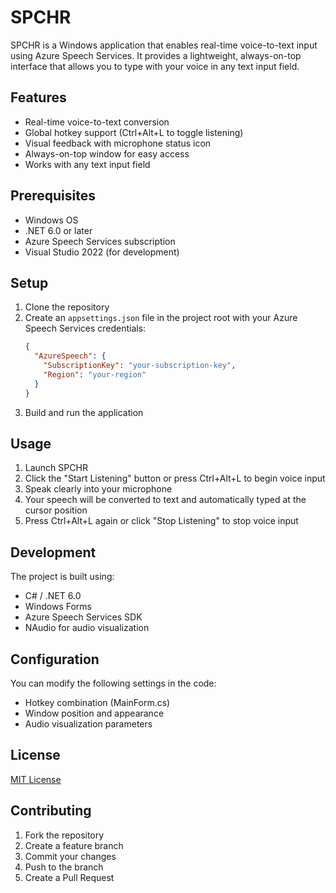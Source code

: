 # SPCHR

SPCHR is a Windows application that enables real-time voice-to-text input using Azure Speech Services. It provides a lightweight, always-on-top interface that allows you to type with your voice in any text input field.

## Features

- Real-time voice-to-text conversion
- Global hotkey support (Ctrl+Alt+L to toggle listening)
- Visual feedback with microphone status icon
- Always-on-top window for easy access
- Works with any text input field

## Prerequisites

- Windows OS
- .NET 6.0 or later
- Azure Speech Services subscription
- Visual Studio 2022 (for development)

## Setup

1. Clone the repository
2. Create an `appsettings.json` file in the project root with your Azure Speech Services credentials:
   ```json
   {
     "AzureSpeech": {
       "SubscriptionKey": "your-subscription-key",
       "Region": "your-region"
     }
   }
   ```
3. Build and run the application

## Usage

1. Launch SPCHR
2. Click the "Start Listening" button or press Ctrl+Alt+L to begin voice input
3. Speak clearly into your microphone
4. Your speech will be converted to text and automatically typed at the cursor position
5. Press Ctrl+Alt+L again or click "Stop Listening" to stop voice input

## Development

The project is built using:
- C# / .NET 6.0
- Windows Forms
- Azure Speech Services SDK
- NAudio for audio visualization

## Configuration

You can modify the following settings in the code:
- Hotkey combination (MainForm.cs)
- Window position and appearance
- Audio visualization parameters

## License

[MIT License](LICENSE)

## Contributing

1. Fork the repository
2. Create a feature branch
3. Commit your changes
4. Push to the branch
5. Create a Pull Request 